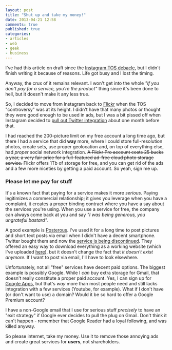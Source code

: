 ```yaml
---
layout: post
title: "Shut up and take my money!"
date: 2013-04-21 12:58
comments: true
published: true
categories:
- articles
- web
- geek
- business
---
```


I've had this article on draft since the [Instagram TOS debacle](http://www.theverge.com/2013/1/19/3892924/instagram-new-tos-go-into-effect-today), but I didn't finish writing it because of reasons. Life got busy and I lost the timing.

Anyway, the crux of it remains relevant. I won't get into the whole *"if you don't pay for a service, you're the product"* thing since it's been done to hell, but it doesn't make it any less true.

So, I decided to move from Instagram back to [Flickr](http://flickr.com/photos/fzero) when the TOS "controversy" was at its height. I didn't have that many photos or thought they were good enough to be used in ads, but I was a bit pissed off when Instagram decided to [pull out Twitter integration](http://news.cnet.com/8301-1023_3-57558128-93/instagram-photos-disappear-from-twitter-feeds/) about one month before that.

I had reached the 200-picture limit on my free account a long time ago, but there I had a service that did **way** more, where I could store full-resolution photos, create sets, use proper geolocation and, on top of everything else, had _proper_ social network integration. ~~A Flickr Pro account costs 25 bucks a year, a very fair price for a full-featured ad-free cloud photo storage service.~~ Flickr offers 1Tb of storage for free, and you can get rid of the ads and a few more niceties by getting a paid account. So yeah, sign me up.

### Please let me pay for stuff

It's a known fact that paying for a service makes it more _serious_. Paying legitimizes a commercial relationship; it gives you leverage when you have a complaint, it creates a proper binding contract where you have a say about the services you're using. When you use a service for free, the company can always come back at you and say *"I was being generous, you ungrateful bastard"*.

A good example is [Posterous](http://posterous.com). I've used it for a long time to post pictures and short text posts via email when I didn't have a decent smartphone. Twitter bought them and now the [service is being discontinued](http://thenextweb.com/twitter/2013/02/15/the-posterous-rides-away-as-in-shuts-down-april-30t/). They offered an easy way to download everything as a working website (which I've uploaded [here](/posterous)), but it doesn't change the fact that *it doesn't exist anymore*. If I want to post via email, I'll have to look elsewhere.

Unfortunately, not all "free" services have decent paid options. The biggest example is possibly Google. While I _can_ buy extra storage for Gmail, that doesn't really constitute a proper paid account. Yes, I can sign up for [Google Apps](http://www.google.com/enterprise/apps/business/), but that's _way_ more than most people need and still lacks integration with a few services (Youtube, for example). What if I don't have (or don't want to use) a domain? Would it be so hard to offer a Google Premium account?

I have a non-Google email that I use for serious stuff _precisely_ to have an "exit strategy" if Google ever decides to pull the plug on Gmail. Don't think it can't happen - remember that Google Reader had a loyal following, and was killed anyway.

So please internet, take my money. Use it to remove those annoying ads and create great services for **users**, not shareholders.

